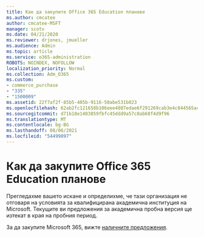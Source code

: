```yaml
---
title: Как да закупите Office 365 Education планове
ms.author: cmcatee
author: cmcatee-MSFT
manager: scotv
ms.date: 04/21/2020
ms.reviewer: drjones, jmueller
ms.audience: Admin
ms.topic: article
ms.service: o365-administration
ROBOTS: NOINDEX, NOFOLLOW
localization_priority: Normal
ms.collection: Adm_O365
ms.custom:
- commerce_purchase
- "335"
- "1500009"
ms.assetid: 22f7af2f-85b5-405b-9116-50abe531b023
ms.openlocfilehash: 62ab2fc121658b106eee4807edae6f291269cab3e4c844565acc3dbce949b3c0
ms.sourcegitcommit: d71b18e1403859fbfc45ddd9a57c8ab68f4d9f96
ms.translationtype: MT
ms.contentlocale: bg-BG
ms.lasthandoff: 08/06/2021
ms.locfileid: "54499897"
---
```

# <a name="how-to-purchase-office-365-education-plans"></a>Как да закупите Office 365 Education планове

Прегледахме вашето искане и определихме, че тази организация не отговаря на условията за квалифицирана академична институция на Microsoft. Текущите ви предложения за академична пробна версия ще изтекат в края на пробния период.
  
За да закупите Microsoft 365, вижте [наличните предложения](https://go.microsoft.com/fwlink/p/?linkid=868433).  